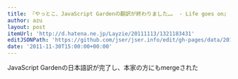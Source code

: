 ```yaml
---
title: 『やっとこ、JavaScript Gardenの翻訳が終わりました…。 - Life goes on』
author: azu
layout: post
itemUrl: 'http://d.hatena.ne.jp/Layzie/20111113/1321183431'
editJSONPath: 'https://github.com/jser/jser.info/edit/gh-pages/data/2011/11/index.json'
date: '2011-11-30T15:00:00+00:00'
---
```

JavaScript Gardenの日本語訳が完了し、本家の方にもmergeされた
